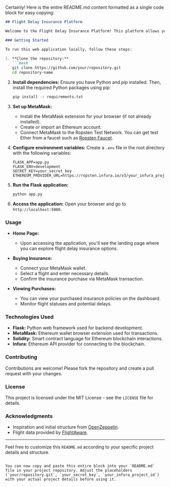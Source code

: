 Certainly! Here is the entire README.md content formatted as a single code block for easy copying:

```markdown
## Flight Delay Insurance Platform

Welcome to the Flight Delay Insurance Platform! This platform allows you to purchase insurance for delayed flights using Ethereum and MetaMask.

### Getting Started

To run this web application locally, follow these steps:

1. **Clone the repository:**
   ```bash
   git clone https://github.com/your/repository.git
   cd repository-name
   ```

2. **Install dependencies:**
   Ensure you have Python and pip installed. Then, install the required Python packages using pip:
   ```bash
   pip install -r requirements.txt
   ```

3. **Set up MetaMask:**
   - Install the MetaMask extension for your browser (if not already installed).
   - Create or import an Ethereum account.
   - Connect MetaMask to the Ropsten Test Network. You can get test Ether from a faucet such as [Ropsten Faucet](https://faucet.ropsten.be/).

4. **Configure environment variables:**
   Create a `.env` file in the root directory with the following variables:
   ```plaintext
   FLASK_APP=app.py
   FLASK_ENV=development
   SECRET_KEY=your_secret_key
   ETHEREUM_PROVIDER_URL=https://ropsten.infura.io/v3/your_infura_project_id
   ```

5. **Run the Flask application:**
   ```bash
   python app.py
   ```

6. **Access the application:**
   Open your browser and go to `http://localhost:5000`.

### Usage

- **Home Page:**
  - Upon accessing the application, you'll see the landing page where you can explore flight delay insurance options.
  
- **Buying Insurance:**
  - Connect your MetaMask wallet.
  - Select a flight and enter necessary details.
  - Confirm the insurance purchase via MetaMask transaction.

- **Viewing Purchases:**
  - You can view your purchased insurance policies on the dashboard.
  - Monitor flight statuses and potential delays.

### Technologies Used

- **Flask:** Python web framework used for backend development.
- **MetaMask:** Ethereum wallet browser extension used for transactions.
- **Solidity:** Smart contract language for Ethereum blockchain interactions.
- **Infura:** Ethereum API provider for connecting to the blockchain.

### Contributing

Contributions are welcome! Please fork the repository and create a pull request with your changes.

### License

This project is licensed under the MIT License - see the `LICENSE` file for details.

### Acknowledgments

- Inspiration and initial structure from [OpenZeppelin](https://openzeppelin.com/).
- Flight data provided by [FlightAware](https://flightaware.com/).

---

Feel free to customize this `README.md` according to your specific project details and structure.
```

You can now copy and paste this entire block into your `README.md` file in your project repository. Adjust the placeholders (`your/repository.git`, `your_secret_key`, `your_infura_project_id`) with your actual project details before using it.
